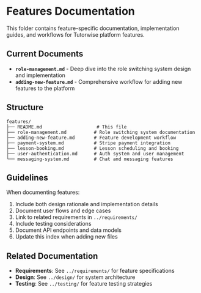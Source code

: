 # Features Documentation

This folder contains feature-specific documentation, implementation guides, and workflows for Tutorwise platform features.

## Current Documents

- **`role-management.md`** - Deep dive into the role switching system design and implementation
- **`adding-new-feature.md`** - Comprehensive workflow for adding new features to the platform

## Structure

```
features/
├── README.md                    # This file
├── role-management.md          # Role switching system documentation
├── adding-new-feature.md       # Feature development workflow
├── payment-system.md           # Stripe payment integration
├── lesson-booking.md           # Lesson scheduling and booking
├── user-authentication.md      # Auth system and user management
└── messaging-system.md         # Chat and messaging features
```

## Guidelines

When documenting features:
1. Include both design rationale and implementation details
2. Document user flows and edge cases
3. Link to related requirements in `../requirements/`
4. Include testing considerations
5. Document API endpoints and data models
6. Update this index when adding new files

## Related Documentation

- **Requirements**: See `../requirements/` for feature specifications
- **Design**: See `../design/` for system architecture
- **Testing**: See `../testing/` for feature testing strategies